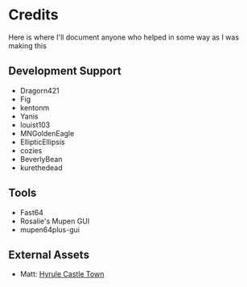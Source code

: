 # Credits

Here is where I'll document anyone who helped in some way as I was making this

## Development Support
- Dragorn421
- Fig
- kentonm
- Yanis
- louist103
- MNGoldenEagle
- EllipticEllipsis
- cozies
- BeverlyBean
- kurethedead

## Tools
- Fast64
- Rosalie's Mupen GUI
- mupen64plus-gui

## External Assets
- Matt: [Hyrule Castle Town](https://3dwarehouse.sketchup.com/model/9e798f7e883e22fd8de963065c11ac88/Hyrule-Castle-Town-Market-Complete?login=true)

